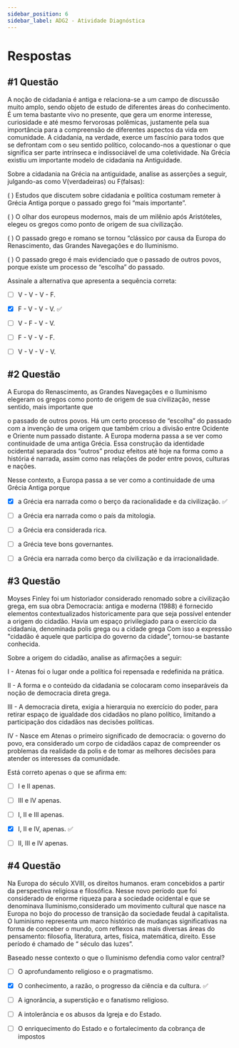 ```yaml
---
sidebar_position: 6
sidebar_label: ADG2 - Atividade Diagnóstica
---
```


# Respostas


## #1 Questão

  


A noção de cidadania é antiga e relaciona-se a um campo de discussão muito amplo, sendo objeto de estudo de diferentes áreas do conhecimento. É um tema bastante vivo no presente, que gera um enorme interesse, curiosidade e até mesmo fervorosas polêmicas, justamente pela sua importância para a compreensão de diferentes aspectos da vida em comunidade. A cidadania, na verdade, exerce um fascínio para todos que se defrontam com o seu sentido político, colocando-nos a questionar o que significa ser parte intrínseca e indissociável de uma coletividade. Na Grécia existiu um importante modelo de cidadania na Antiguidade.

Sobre a cidadania na Grécia na antiguidade, analise as asserções a seguir, julgando-as como V(verdadeiras) ou F(falsas):

( ) Estudos que discutem sobre cidadania e política costumam remeter à Grécia Antiga porque o passado grego foi “mais importante”.

( ) O olhar dos europeus modernos, mais de um milênio após Aristóteles, elegeu os gregos como ponto de origem de sua civilização.

( ) O passado grego e romano se tornou “clássico por causa da Europa do Renascimento, das Grandes Navegações e do Iluminismo.

( ) O passado grego é mais evidenciado que o passado de outros povos, porque existe um processo de “escolha” do passado.

Assinale a alternativa que apresenta a sequência correta:

  

- [ ] V - V - V - F. 

- [x] F - V - V - V. ✅

- [ ] V - F - V - V.

- [ ] F - V - V - F.

- [ ] V - V - V - V.


## #2 Questão

  


A Europa do Renascimento, as Grandes Navegações e o Iluminismo elegeram os gregos como ponto de origem de sua civilização, nesse sentido, mais importante que

o passado de outros povos. Há um certo processo de “escolha” do passado com a invenção de uma origem que também criou a divisão entre Ocidente e Oriente num passado distante. A Europa moderna passa a se ver como continuidade de uma antiga Grécia. Essa construção da identidade ocidental separada dos “outros” produz efeitos até hoje na forma como a história é narrada, assim como nas relações de poder entre povos, culturas e nações.

Nesse contexto, a Europa passa a se ver como a continuidade de uma Grécia Antiga porque

  

- [x] a Grécia era narrada como o berço da racionalidade e da civilização. ✅

- [ ] a Grécia era narrada como o país da mitologia.

- [ ] a Grécia era considerada rica.

- [ ] a Grécia teve bons governantes.

- [ ] a Grécia era narrada como berço da civilização e da irracionalidade.


## #3 Questão

  


Moyses Finley foi um historiador considerado renomado sobre a civilização grega, em sua obra Democracia: antiga e moderna (1988) é fornecido elementos contextualizados historicamente para que seja possível entender a origem do cidadão. Havia um espaço privilegiado para o exercício da cidadania, denominada polis grega ou a cidade grega Com isso a expressão "cidadão é aquele que participa do governo da cidade”, tornou-se bastante conhecida.

Sobre a origem do cidadão, analise as afirmações a seguir:

I - Atenas foi o lugar onde a política foi repensada e redefinida na prática.

II - A forma e o conteúdo da cidadania se colocaram como inseparáveis da noção de democracia direta grega.

III - A democracia direta, exigia a hierarquia no exercício do poder, para retirar espaço de igualdade dos cidadãos no plano político, limitando a participação dos cidadãos nas decisões políticas.

IV - Nasce em Atenas o primeiro significado de democracia: o governo do povo, era considerado um corpo de cidadãos capaz de compreender os problemas da realidade da polis e de tomar as melhores decisões para atender os interesses da comunidade.

Está correto apenas o que se afirma em:

  

- [ ] I e II apenas. 

- [ ] III e IV apenas.

- [ ] I, II e III apenas.

- [x] I, II e IV, apenas. ✅

- [ ] II, III e IV apenas.


## #4 Questão

  


Na Europa do século XVIII, os direitos humanos. eram concebidos a partir da perspectiva religiosa e filosófica. Nesse novo período que foi considerado de enorme riqueza para a sociedade ocidental e que se denominava Iluminismo,considerado um movimento cultural que nasce na Europa no bojo do processo de transição da sociedade feudal à capitalista. O luminismo representa um marco histórico de mudanças significativas na forma de conceber o mundo, com reflexos nas mais diversas áreas do pensamento: filosofia, literatura, artes, física, matemática, direito. Esse período é chamado de “ século das luzes”.

Baseado nesse contexto o que o Iluminismo defendia como valor central?

  

- [ ]  O aprofundamento religioso e o pragmatismo.  

- [x] O conhecimento, a razão, o progresso da ciência e da cultura. ✅

- [ ] A ignorância, a superstição e o fanatismo religioso.

- [ ] A intolerância e os abusos da Igreja e do Estado.

- [ ]  O enriquecimento do Estado e o fortalecimento da cobrança de impostos
